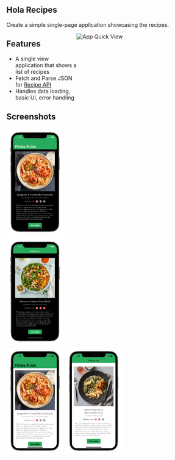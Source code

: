 ## Hola Recipes

Create a simple single-page application showcasing the recipes.

<img src="/Documentation/screen/screen.gif" alt="App Quick View" width="320" height="690" align="right">

## Features
- A single view application that shows a list of recipes
- Fetch and Parse JSON for [Recipe API](https://raw.githubusercontent.com/Aditi3/recipes/develop/recipes.json)
- Handles data loading, basic UI, error handling

## Screenshots

<p float="left"> 
<img src="/Documentation/screen/image-2.png" width="150">
<img src="/Documentation/screen/image-3.png" width="150"> </br>
<img src="/Documentation/screen/image-4.png" width="150">
<img src="/Documentation/screen/image-5.png" width="150">
 </p>


